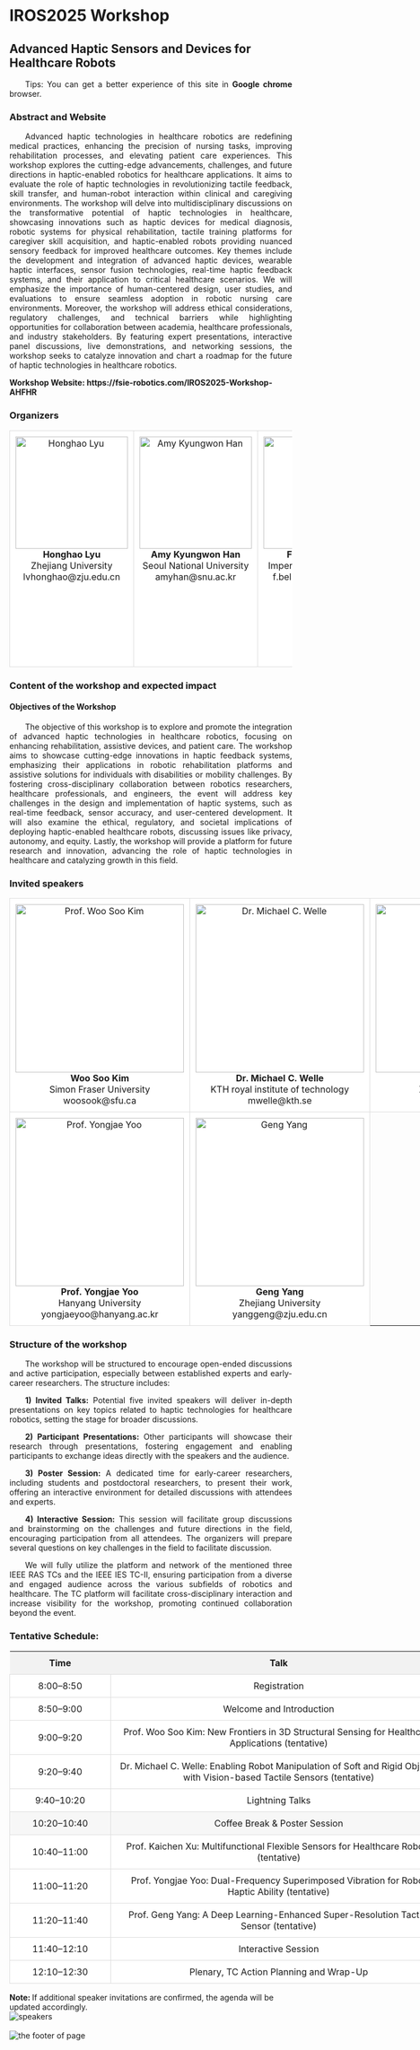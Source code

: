 <html lang="zh">
<head>
  <meta charset="UTF-8">
  <title>IROS2025 Workshop</title>
  <style>
    p {
      text-indent: 2em; /* 设置首行缩进 */
      text-align: justify; /*两端对齐*/
    }
    table {
      width: 1200px;
      border-collapse: collapse;
      border: none;
    }
    td {
      background-color: #FFFFFF;
      width: 300px;
      text-align: center;
      vertical-align: middle;
      padding: 10px;
      border: 1px solid #ddd;
    }
    th {
      background-color: #f2f2f2;
      padding: 10px;
    }
    /* 设置列宽 */
    .time-column {
      width: 15%;
    }
    .talk-column {
      width: 50%;
    }
    .comments-column {
      width: 35%;
    }
    a {
      text-decoration: none;
      font-weight: bold;
    }
  </style>
</head>
<body>

<h1>IROS2025 Workshop</h1>
<h2>Advanced Haptic Sensors and Devices for Healthcare Robots</h2>

<p>Tips: You can get a better experience of this site in <a href="https://www.google.com/chrome">Google chrome</a> browser.</p>

<h3>Abstract and Website</h3>
<p>Advanced haptic technologies in healthcare robotics are redefining medical practices, enhancing the precision of nursing tasks, improving rehabilitation processes, and elevating patient care experiences. This workshop explores the cutting-edge advancements, challenges, and future directions in haptic-enabled robotics for healthcare applications. It aims to evaluate the role of haptic technologies in revolutionizing tactile feedback, skill transfer, and human-robot interaction within clinical and caregiving environments. The workshop will delve into multidisciplinary discussions on the transformative potential of haptic technologies in healthcare, showcasing innovations such as haptic devices for medical diagnosis, robotic systems for physical rehabilitation, tactile training platforms for caregiver skill acquisition, and haptic-enabled robots providing nuanced sensory feedback for improved healthcare outcomes. Key themes include the development and integration of advanced haptic devices, wearable haptic interfaces, sensor fusion technologies, real-time haptic feedback systems, and their application to critical healthcare scenarios. We will emphasize the importance of human-centered design, user studies, and evaluations to ensure seamless adoption in robotic nursing care environments. Moreover, the workshop will address ethical considerations, regulatory challenges, and technical barriers while highlighting opportunities for collaboration between academia, healthcare professionals, and industry stakeholders. By featuring expert presentations, interactive panel discussions, live demonstrations, and networking sessions, the workshop seeks to catalyze innovation and chart a roadmap for the future of haptic technologies in healthcare robotics.</p>
<b>Workshop Website: </b><a href="https://fsie-robotics.com/IROS2025-Workshop-AHFHR">https://fsie-robotics.com/IROS2025-Workshop-AHFHR</a>

<h3>Organizers</h3>
<table border="0" style="width: 100%; table-layout: fixed;">
  <tr>
    <td style="width: 16.6%; text-align: center; padding: 10px;">
      <div style="display: flex; flex-direction: column; align-items: center; height: 400px;">
        <!-- 图片 -->
        <img src="assets/images/Lyu Honghao.jpg" style="width: 200px; height: 200px; object-fit: cover;" alt="Honghao Lyu"/>
        <!-- 文本 -->
        <div>
          <a href="https://fsie-robotics.com" target="_blank" rel="noopener">Honghao Lyu</a><br>
          Zhejiang University<br>
          lvhonghao@zju.edu.cn
        </div>
      </div>
    </td>
    <td style="width: 16.6%; text-align: center; padding: 10px;">
      <div style="display: flex; flex-direction: column; align-items: center; height: 400px;">
        <!-- 图片 -->
        <img src="assets/images/Amy Kyungwon Han.jpg" style="width: 200px; height: 200px; object-fit: cover;" alt="Amy Kyungwon Han"/>
        <!-- 文本 -->
        <div>
          <a href="https://hero.snu.ac.kr" target="_blank" rel="noopener">Amy Kyungwon Han</a><br>
          Seoul National University<br>
          amyhan@snu.ac.kr
        </div>
      </div>
    </td>
    <td style="width: 16.6%; text-align: center; padding: 10px;">
      <div style="display: flex; flex-direction: column; align-items: center; height: 400px;">
        <!-- 图片 -->
        <img src="assets/images/Fernando Bello_img.png" style="width: 200px; height: 200px; object-fit: cover;" alt="Fernando Bello"/>
        <!-- 文本 -->
        <div>
          <a href="https://profiles.imperial.ac.uk/f.bello" target="_blank" rel="noopener">Fernando Bello</a><br>
          Imperial College London<br>
          f.bello@imperial.ac.uk
        </div>
      </div>
    </td>
    <td style="width: 16.6%; text-align: center; padding: 10px;">
      <div style="display: flex; flex-direction: column; align-items: center; height: 400px;">
        <!-- 图片 -->
        <img src="assets/images/Gaoyang Pang.jpg" style="width: 200px; height: 200px; object-fit: cover;" alt="Gaoyang Pang"/>
        <!-- 文本 -->
        <div>
          <a href="https://sites.google.com/view/gaoyang" target="_blank" rel="noopener">Gaoyang Pang</a><br>
          Sydney University<br>
          gaoyang.pang@sydney.edu.au
        </div>
      </div>
    </td>
    <td style="width: 16.6%; text-align: center; padding: 10px;">
      <div style="display: flex; flex-direction: column; align-items: center; height: 400px;">
        <!-- 图片 -->
        <img src="assets/images/Yong-Lae Park.png" style="width: 200px; height: 200px; object-fit: cover;" alt="Yong-Lae Park"/>
        <!-- 文本 -->
        <div>
          <a href="https://softrobotics.snu.ac.kr/people.php" target="_blank" rel="noopener">Yong-Lae Park</a><br>
          Seoul National University<br>
          ylpark@snu.ac.kr
        </div>
      </div>
    </td>
    <td style="width: 16.6%; text-align: center; padding: 10px;">
      <div style="display: flex; flex-direction: column; align-items: center; height: 400px;">
        <!-- 图片 -->
        <img src="assets/images/Yang Geng.jpg" style="width: 200px; height: 200px; object-fit: cover;" alt="Geng Yang"/>
        <!-- 文本 -->
        <div>
          <a href="https://fsie-robotics.com" target="_blank" rel="noopener">Geng Yang</a><br>
          Zhejiang University<br>
          yanggeng@zju.edu.cn
        </div>
      </div>
    </td>
  </tr>
</table>

<h3>Content of the workshop and expected impact</h3>

<h4>Objectives of the Workshop</h4>
<p>The objective of this workshop is to explore and promote the integration of advanced haptic technologies in healthcare robotics, focusing on enhancing rehabilitation, assistive devices, and patient care. The workshop aims to showcase cutting-edge innovations in haptic feedback systems, emphasizing their applications in robotic rehabilitation platforms and assistive solutions for individuals with disabilities or mobility challenges. By fostering cross-disciplinary collaboration between robotics researchers, healthcare professionals, and engineers, the event will address key challenges in the design and implementation of haptic systems, such as real-time feedback, sensor accuracy, and user-centered development. It will also examine the ethical, regulatory, and societal implications of deploying haptic-enabled healthcare robots, discussing issues like privacy, autonomy, and equity. Lastly, the workshop will provide a platform for future research and innovation, advancing the role of haptic technologies in healthcare and catalyzing growth in this field.</p>

<h3>Invited speakers</h3>
<table border="0">
  <tr>
    <td>
      <img src="assets/images/Won Soo Kim.jpg" width="auto" height="300" alt="Prof. Woo Soo Kim"/>
      <br>
      <a href="https://www.sfu.ca/additive-manufacturing-lab.html" target="_blank" rel="noopener">Woo Soo Kim</a><br>
      Simon Fraser University<br>
      woosook@sfu.ca
    </td>
    <td>
      <img src="assets/images/Michael C. Welle.png" width="auto" height="300" alt="Dr. Michael C. Welle"/>
      <br>
      <a href="https://people.kth.se/~mwelle/" target="_blank" rel="noopener">Dr. Michael C. Welle</a><br>
      KTH royal institute of technology<br>
      mwelle@kth.se
    </td>
    <td>
      <img src="assets/images/Kaichen Xu.jpg" width="auto" height="300" alt="Prof. Kaichen Xu"/>
      <br>
      <a href="https://blog.nus.edu.sg/xukaichen/" target="_blank" rel="noopener">Prof. Kaichen Xu</a><br>
      Zhejiang University<br>
      xukc@zju.edu.cn
    </td>
  </tr>
  <tr>
    <td>
      <img src="assets/images/Yongjae Yoo.png" width="auto" height="300" alt="Prof. Yongjae Yoo"/>
      <br>
      <a href="https://milab.hanyang.ac.kr/home" target="_blank" rel="noopener">Prof. Yongjae Yoo</a><br>
      Hanyang University<br>
      yongjaeyoo@hanyang.ac.kr
    </td>
    <td>
      <img src="assets/images/Yang Geng.jpg" width="auto" height="300" alt="Geng Yang"/>
      <br>
      <a href="https://fsie-robotics.com" target="_blank" rel="noopener">Geng Yang</a><br>
      Zhejiang University<br>
      yanggeng@zju.edu.cn
    </td>
  </tr>
</table>

<h3>Structure of the workshop</h3>

<p>The workshop will be structured to encourage open-ended discussions and active participation, especially between established experts and early-career researchers. The structure includes:</p>

<p style="text-indent: 2em;"><b>1) Invited Talks:</b> Potential five invited speakers will deliver in-depth presentations on key topics related to haptic technologies for healthcare robotics, setting the stage for broader discussions.</p>
<p style="text-indent: 2em;"><b>2) Participant Presentations:</b> Other participants will showcase their research through presentations, fostering engagement and enabling participants to exchange ideas directly with the speakers and the audience.</p>
<p style="text-indent: 2em;"><b>3) Poster Session:</b> A dedicated time for early-career researchers, including students and postdoctoral researchers, to present their work, offering an interactive environment for detailed discussions with attendees and experts.</p>
<p style="text-indent: 2em;"><b>4) Interactive Session:</b> This session will facilitate group discussions and brainstorming on the challenges and future directions in the field, encouraging participation from all attendees. The organizers will prepare several questions on key challenges in the field to facilitate discussion.</p>

<p>We will fully utilize the platform and network of the mentioned three IEEE RAS TCs and the IEEE IES TC-II, ensuring participation from a diverse and engaged audience across the various subfields of robotics and healthcare. The TC platform will facilitate cross-disciplinary interaction and increase visibility for the workshop, promoting continued collaboration beyond the event.</p>

<h3>Tentative Schedule:</h3>
<table>
  <tr>
    <th class="time-column">Time</th>
    <th class="talk-column">Talk</th>
    <th class="comments-column">Comments</th>
  </tr>
  <tr>
    <td class="time-column">8:00–8:50</td>
    <td class="talk-column">Registration</td>
    <td class="comments-column">Host: Dr. Honghao Lyu</td>
  </tr>
  <tr>
    <td class="time-column">8:50–9:00</td>
    <td class="talk-column">Welcome and Introduction</td>
    <td class="comments-column">Host: Prof. Amy Kyungwon Han</td>
  </tr>
  <tr>
    <td class="time-column">9:00–9:20</td>
    <td class="talk-column">Prof. Woo Soo Kim: New Frontiers in 3D Structural Sensing for Healthcare Applications (tentative)</td>
    <td class="comments-column">Host: Dr. Honghao Lyu & Prof. Geng Yang</td>
  </tr>
  <tr>
    <td class="time-column">9:20–9:40</td>
    <td class="talk-column">Dr. Michael C. Welle: Enabling Robot Manipulation of Soft and Rigid Objects with Vision-based Tactile Sensors (tentative)</td>
    <td class="comments-column">Host: Dr. Honghao Lyu & Prof. Geng Yang</td>
  </tr>
  <tr>
    <td class="time-column">9:40–10:20</td>
    <td class="talk-column">Lightning Talks</td>
    <td class="comments-column">Order Maintenance: Dr. Gaoyang Pang</td>
  </tr>
  <tr>
    <td class="time-column" style="background-color: #f7f7f7;">10:20–10:40</td>
    <td class="time-column" style="background-color: #f7f7f7;">Coffee Break & Poster Session</td>
    <td class="time-column" style="background-color: #f7f7f7;">Let’s chat and relax</td>
  </tr>
  <tr>
    <td class="time-column">10:40–11:00</td>
    <td class="talk-column">Prof. Kaichen Xu: Multifunctional Flexible Sensors for Healthcare Robots (tentative)</td>
    <td class="comments-column">Host: Dr. Gaoyang Pang & Prof. Yong-Lae Park</td>
  </tr>
  <tr>
    <td class="time-column">11:00–11:20</td>
    <td class="talk-column">Prof. Yongjae Yoo: Dual-Frequency Superimposed Vibration for Robot Haptic Ability (tentative)</td>
    <td class="comments-column">Host: Dr. Gaoyang Pang & Prof. Yong-Lae Park</td>
  </tr>
  <tr>
    <td class="time-column">11:20–11:40</td>
    <td class="talk-column">Prof. Geng Yang: A Deep Learning-Enhanced Super-Resolution Tactile Sensor (tentative)</td>
    <td class="comments-column">Should any additional speaker invitations be confirmed, the agenda will be updated accordingly.</td>
  </tr>
  <tr>
    <td class="time-column">11:40–12:10</td>
    <td class="talk-column">Interactive Session</td>
    <td class="comments-column">Host: Prof. Amy Kyungwon Han</td>
  </tr>
  <tr>
    <td class="time-column">12:10–12:30</td>
    <td class="talk-column">Plenary, TC Action Planning and Wrap-Up</td>
    <td class="comments-column">Host: Prof. Amy Kyungwon Han</td>
  </tr>
</table>
<b>Note: </b>If additional speaker invitations are confirmed, the agenda will be updated accordingly.
<br>
  <img src="assets/images/speakers.png" width="auto" height="auto" alt="speakers"/>

<br>
<br>
  <img src="assets/images/IEEE_RAS_TC.png" width="auto" height="auto" alt="the footer of page"/>

</body>
</html>
